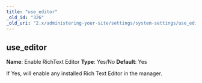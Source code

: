 ```yaml
---
title: "use_editor"
_old_id: "326"
_old_uri: "2.x/administering-your-site/settings/system-settings/use_editor"
---
```


## use\_editor

**Name**: Enable RichText Editor 
**Type**: Yes/No 
**Default**: Yes

If Yes, will enable any installed Rich Text Editor in the manager.